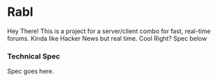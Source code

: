 # Rabl

Hey There! This is a project for a server/client combo for fast, real-time forums. Kinda like Hacker News but real time. Cool Right? Spec below

### Technical Spec

Spec goes here.
